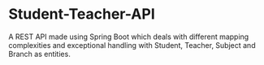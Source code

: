 # Student-Teacher-API
 A REST API made using Spring Boot which deals with different mapping complexities and exceptional handling with Student, Teacher, Subject and Branch as entities.
